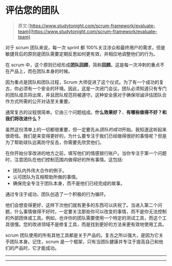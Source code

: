 # 评估您的团队

> 原文:[https://www.studytonight.com/scrum-framework/evaluate-team](https://www.studytonight.com/scrum-framework/evaluate-team)

对于 scrum 团队来说，每一次 sprint 都 100%关注涉众和最终用户的需求，但是敏捷背后的原则是团队需要定期反思如何更有效，并相应地调整他们的行为。

在 scrum 中，这个原则已经形成**团队回顾**，简称**回顾**。这是每一次冲刺的重点不在产品上，而在团队本身的时候。

因为重点是团队和团队过程，Scrum 大师促进了这个仪式。为了有一个成功的复古，你必须有一个安全的环境。因此，这是一次闭门会议。团队必须知道只有专门的团队成员将出席，并且团队规范将被遵守。这种安全感对于确保坦诚评估团队合作方式所需的公开对话至关重要。

通常复古的议程很简单。它由三个问题组成。**什么效果好？**、**有哪些做得不好？**和**我们将改进什么？**

虽然这份清单上的一切都很重要，但一定要先从*团队的成功*开始。我知道这听起来很奇怪。我们是来变得更好的，为什么要专注于我们已经做得很好的事情呢？但是为了帮助球队远离防守反击，你需要先欣赏他们。

在你开始分享改进的地方之前，填写他们的情感银行账户。当你专注于第一个问题时，注意团队在他们控制范围内做得好的所有事情。这包括:

*   团队内外伟大合作的例子。
*   认可团队为互相帮助所做的事情。
*   确保完全专注于团队本身，而不是他们已经完成的故事。

通过专注于成功，团队创造了一个积极的行为循环。

他们会想变得更好，这样下次他们就有更多的东西可以庆祝了。当进入第二个问题，什么事情做得不好时，一定要关注那些你可以改变的事情，而不是你无法控制的外部团体或工具。例如，也许你的团队需要使用一个特定的测试工具，而这个工具很慢。您的改进领域不是修复工具，而是找到更好的方法来更有效地使用工具。

scrum 团队使用的所有其他工具都是关于产品的。复古之所以强大，是因为它关乎团队本身。记住，scrum 是一个框架，只有当团队健康并专注于提高自己和他们的产品时，它才能成功。

* * *

* * *